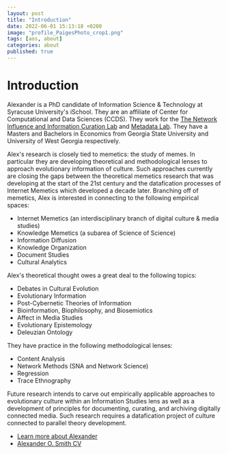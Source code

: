 ```yaml
---
layout: post
title: "Introduction"
date: 2022-06-01 15:13:18 +0200
image: "profile_PaigesPhoto_crop1.png"
tags: [aos, about]
categories: about
published: true
---
```


# Introduction

Alexander is a PhD candidate of Information Science & Technology at Syracuse University's iSchool. They are an affiliate of Center for Computational and Data Sciences (CCDS). They work for the [The Network Influence and Information Curation Lab](https://ischool.syr.edu/research/network-influence-and-information-curation-lab/) and [Metadata Lab](https://ischool.syr.edu/research/metadata-lab/). They have a Masters and Bachelors in Economics from Georgia State University and University of West Georgia respectively.

Alex's research is closely tied to memetics: the study of memes. In particular they are developing theoretical and methodological lenses to approach evolutionary information of culture. Such approaches currently are closing the gaps between the theoretical memetics research that was developing at the start of the 21st century and the datafication processes of Internet Memetics which developed a decade later. Branching off of memetics, Alex is interested in connecting to the following empirical spaces:
- Internet Memetics (an interdisciplinary branch of digital culture & media studies)
- Knowledge Memetics (a subarea of Science of Science)
- Information Diffusion
- Knowledge Organization
- Document Studies
- Cultural Analytics

Alex's theoretical thought owes a great deal to the following topics:
- Debates in Cultural Evolution
- Evolutionary Information
- Post-Cybernetic Theories of Information
- Bioinformation, Biophilosophy, and Biosemiotics
- Affect in Media Studies
- Evolutionary Epistemology
- Deleuzian Ontology

They have practice in the following methodological lenses:
- Content Analysis
- Network Methods (SNA and Network Science)
- Regression
- Trace Ethnography

Future research intends to carve out empirically applicable approaches to evolutionary culture within an Information Studies lens as well as a development of principles for documenting, curating, and archiving digitally connected media. Such research requires a datafication project of culture connected to parallel theory development.

  * [Learn more about Alexander](/AboutAlexander/)
  * [Alexander O. Smith CV](/cv/)
